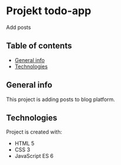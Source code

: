# Projekt todo-app
Add posts

## Table of contents
* [General info](#general-info)
* [Technologies](#technologies)


## General info
This project is adding posts to blog platform. 
	
## Technologies
Project is created with:
* HTML 5
* CSS 3
* JavaScript ES 6

